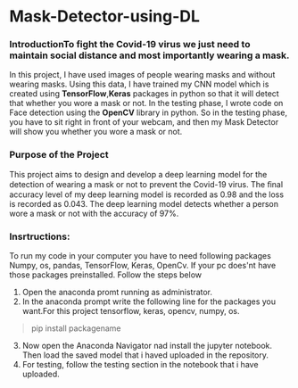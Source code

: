 # Mask-Detector-using-DL
### IntroductionTo fight the Covid-19 virus we just need to maintain social distance and most importantly **wearing a mask**.
In this project, I have used images of people wearing masks and without wearing masks. Using this data,
I have trained my CNN model which is created using **TensorFlow**,**Keras** packages in python so that it will detect that whether you wore a mask or not. In the testing phase, 
I wrote code on Face detection using the **OpenCV** library in python. So in the testing phase, you have to sit right in front of your webcam, and then my Mask Detector will show you whether you wore a mask or not.

### Purpose of the Project
This project aims to design and develop a deep learning model for the detection of wearing a mask or not to prevent the Covid-19 virus.
The ﬁnal accuracy level of my deep learning model is recorded as 0.98 and the loss is recorded as 0.043.
The deep learning model detects whether a person wore a mask or not with the accuracy of 97%.

### Insrtructions:
  To run my code in your computer you have to need following packages Numpy, os, pandas, TensorFlow, Keras, OpenCv.
  If your pc does'nt have those packages preinstalled. Follow the steps below
  1. Open the anaconda promt running as administrator.
  2. In the anaconda prompt write the following line for the packages you want.For this project tensorflow, keras, opencv, numpy, os. 
   >pip install packagename
   
  3. Now open the Anaconda Navigator nad install the jupyter notebook. Then load the saved model that i haved uploaded in the repository.
  4. For testing, follow  the testing section in the notebook that i have uploaded.
